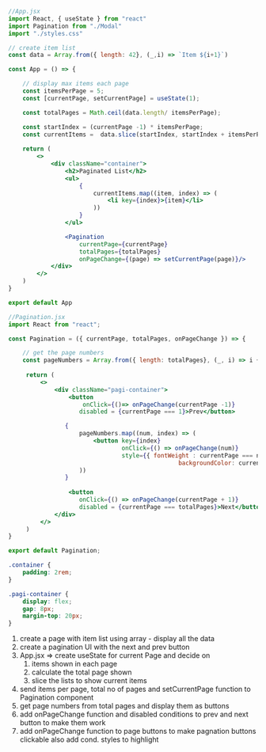 
```jsx
//App.jsx
import React, { useState } from "react"
import Pagination from "./Modal"
import "./styles.css"

// create item list
const data = Array.from({ length: 42}, (_,i) => `Item ${i+1}`)

const App = () => {

    // display max items each page
    const itemsPerPage = 5;
    const [currentPage, setCurrentPage] = useState(1);

    const totalPages = Math.ceil(data.length/ itemsPerPage);

    const startIndex = (currentPage -1) * itemsPerPage;
    const currentItems =  data.slice(startIndex, startIndex + itemsPerPage);
    
    return (
        <>
            <div className="container">
                <h2>Paginated List</h2>
                <ul>
                    {
                        currentItems.map((item, index) => (
                            <li key={index}>{item}</li>
                        ))
                    }
                </ul>

                <Pagination 
                    currentPage={currentPage}
                    totalPages={totalPages}
                    onPageChange={(page) => setCurrentPage(page)}/>
            </div>
        </>
    )
}

export default App
```

```jsx
//Pagination.jsx
import React from "react";

const Pagination = ({ currentPage, totalPages, onPageChange }) => {

    // get the page numbers
    const pageNumbers = Array.from({ length: totalPages}, (_, i) => i + 1);
    
     return (
         <>
             <div className="pagi-container">
                 <button
                     onClick={()=> onPageChange(currentPage -1)}
                    disabled = {currentPage === 1}>Prev</button>

                {
                    pageNumbers.map((num, index) => (
                        <button key={index}
                                onClick={() => onPageChange(num)}
                                style={{ fontWeight : currentPage === num ? "bold" : "normal",
                                                backgroundColor: currentPage === num ? "#4ade80" : "#f0f0f0"}}>{num}</button>
                    ))
                }
    
                 <button
                    onClick={() => onPageChange(currentPage + 1)}
                    disabled = {currentPage === totalPages}>Next</button>
             </div>
         </>
     ) 
}

export default Pagination;
```

```css
.container {
    padding: 2rem;
}

.pagi-container {
    display: flex;
    gap: 8px;
    margin-top: 20px;
}
```

1. create a page with item list using array - display all the data
2. create a pagination UI with the next and prev button
3. App.jsx => create useState for current Page and decide on
	1. items shown in each page
	2. calculate the total page shown
	3. slice the lists to show current items
4. send items per page, total no of pages and setCurrentPage function to Pagination component
5. get page numbers from total pages and display them as buttons
6. add onPageChange function and disabled conditions to prev and next button to make them work
7. add onPageChange function to page buttons to make pagnation buttons clickable also add cond. styles to highlight